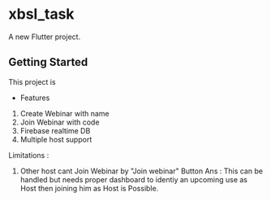 # xbsl_task

A new Flutter project.

## Getting Started

This project is 

- Features
1. Create Webinar with name
2. Join Webinar with code
3. Firebase realtime DB 
4. Multiple host support


Limitations : 
1. Other host cant Join Webinar by "Join webinar" Button 
Ans : This can be handled but needs proper dashboard to identiy an 
      upcoming use as Host then joining him as Host is Possible.

